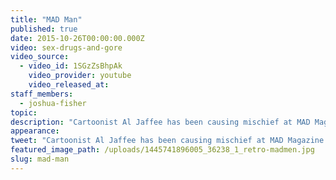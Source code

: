```yaml
---
title: "MAD Man"
published: true
date: 2015-10-26T00:00:00.000Z
video: sex-drugs-and-gore
video_source:
  - video_id: 1SGzZsBhpAk
    video_provider: youtube
    video_released_at:
staff_members:
  - joshua-fisher
topic:
description: "Cartoonist Al Jaffee has been causing mischief at MAD Magazine for decades and at 94-years-old, he's as irreverent as ever. A new series of Retro Report short docs produced for Facebook."
appearance:
tweet: "Cartoonist Al Jaffee has been causing mischief at MAD Magazine for decades and at 94-years-old, he's as irreverent as ever. A new series of Retro Report short docs produced for Facebook."
featured_image_path: /uploads/1445741896005_36238_1_retro-madmen.jpg
slug: mad-man
---
```

